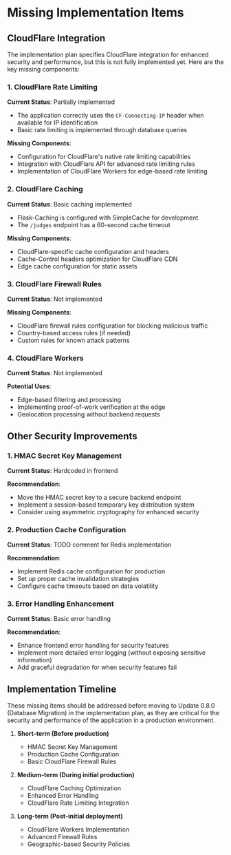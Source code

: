 # Missing Implementation Items

## CloudFlare Integration

The implementation plan specifies CloudFlare integration for enhanced security and performance, but this is not fully implemented yet. Here are the key missing components:

### 1. CloudFlare Rate Limiting

**Current Status**: Partially implemented

- The application correctly uses the `CF-Connecting-IP` header when available for IP identification
- Basic rate limiting is implemented through database queries

**Missing Components**:

- Configuration for CloudFlare's native rate limiting capabilities
- Integration with CloudFlare API for advanced rate limiting rules
- Implementation of CloudFlare Workers for edge-based rate limiting

### 2. CloudFlare Caching

**Current Status**: Basic caching implemented

- Flask-Caching is configured with SimpleCache for development
- The `/judges` endpoint has a 60-second cache timeout

**Missing Components**:

- CloudFlare-specific cache configuration and headers
- Cache-Control headers optimization for CloudFlare CDN
- Edge cache configuration for static assets

### 3. CloudFlare Firewall Rules

**Current Status**: Not implemented

**Missing Components**:

- CloudFlare firewall rules configuration for blocking malicious traffic
- Country-based access rules (if needed)
- Custom rules for known attack patterns

### 4. CloudFlare Workers

**Current Status**: Not implemented

**Potential Uses**:

- Edge-based filtering and processing
- Implementing proof-of-work verification at the edge
- Geolocation processing without backend requests

## Other Security Improvements

### 1. HMAC Secret Key Management

**Current Status**: Hardcoded in frontend

**Recommendation**:

- Move the HMAC secret key to a secure backend endpoint
- Implement a session-based temporary key distribution system
- Consider using asymmetric cryptography for enhanced security

### 2. Production Cache Configuration

**Current Status**: TODO comment for Redis implementation

**Recommendation**:

- Implement Redis cache configuration for production
- Set up proper cache invalidation strategies
- Configure cache timeouts based on data volatility

### 3. Error Handling Enhancement

**Current Status**: Basic error handling

**Recommendation**:

- Enhance frontend error handling for security features
- Implement more detailed error logging (without exposing sensitive information)
- Add graceful degradation for when security features fail

## Implementation Timeline

These missing items should be addressed before moving to Update 0.8.0 (Database Migration) in the implementation plan, as they are critical for the security and performance of the application in a production environment.

1. **Short-term (Before production)**
   - HMAC Secret Key Management
   - Production Cache Configuration
   - Basic CloudFlare Firewall Rules

2. **Medium-term (During initial production)**
   - CloudFlare Caching Optimization
   - Enhanced Error Handling
   - CloudFlare Rate Limiting Integration

3. **Long-term (Post-initial deployment)**
   - CloudFlare Workers Implementation
   - Advanced Firewall Rules
   - Geographic-based Security Policies
